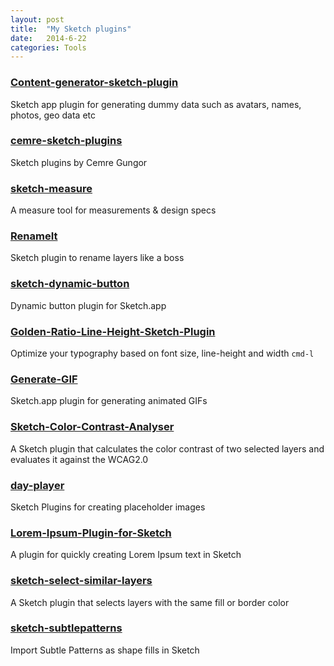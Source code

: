 ```yaml
---
layout: post
title:  "My Sketch plugins"
date:   2014-6-22
categories: Tools
---
```


### [Content-generator-sketch-plugin](https://github.com/timuric/Content-generator-sketch-plugin)

Sketch app plugin for generating dummy data such as avatars, names, photos, geo data etc

### [cemre-sketch-plugins](https://github.com/cemre/cemre-sketch-plugins)

Sketch plugins by Cemre Gungor

### [sketch-measure](https://github.com/utom/sketch-measure)

A measure tool for measurements & design specs

### [RenameIt](https://github.com/rodi01/RenameIt)

Sketch plugin to rename layers like a boss

### [sketch-dynamic-button](https://github.com/ddwht/sketch-dynamic-button)

Dynamic button plugin for Sketch.app

### [Golden-Ratio-Line-Height-Sketch-Plugin](https://github.com/lorenzwoehr/Golden-Ratio-Line-Height-Sketch-Plugin)

Optimize your typography based on font size, line-height and width `cmd-l`

### [Generate-GIF](https://github.com/nathco/Generate-GIF)

Sketch.app plugin for generating animated GIFs

### [Sketch-Color-Contrast-Analyser](https://github.com/getflourish/Sketch-Color-Contrast-Analyser)

A Sketch plugin that calculates the color contrast of two selected layers and evaluates it against the WCAG2.0

### [day-player](https://github.com/tylergaw/day-player)

Sketch Plugins for creating placeholder images

### [Lorem-Ipsum-Plugin-for-Sketch](https://github.com/brandonbeecroft/Lorem-Ipsum-Plugin-for-Sketch)

A plugin for quickly creating Lorem Ipsum text in Sketch

### [sketch-select-similar-layers](https://github.com/wonderbit/sketch-select-similar-layers)

A Sketch plugin that selects layers with the same fill or border color

### [sketch-subtlepatterns](https://github.com/dunckr/sketch-subtlepatterns)

Import Subtle Patterns as shape fills in Sketch
